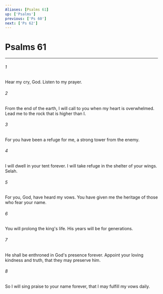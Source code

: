 ```yaml
---
Aliases: [Psalms 61]
up: ['Psalms']
previous: ['Ps 60']
next: ['Ps 62']
---
```

# Psalms 61
***





###### 1 

Hear my cry, God. Listen to my prayer. 



###### 2 

From the end of the earth, I will call to you when my heart is overwhelmed. Lead me to the rock that is higher than I. 



###### 3 

For you have been a refuge for me, a strong tower from the enemy. 



###### 4 

I will dwell in your tent forever. I will take refuge in the shelter of your wings. Selah. 



###### 5 

For you, God, have heard my vows. You have given me the heritage of those who fear your name. 



###### 6 

You will prolong the king's life. His years will be for generations. 



###### 7 

He shall be enthroned in God's presence forever. Appoint your loving kindness and truth, that they may preserve him. 



###### 8 

So I will sing praise to your name forever, that I may fulfill my vows daily.
